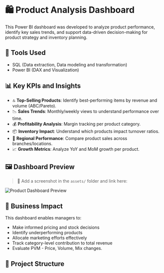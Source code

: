 # 🛍️ Product Analysis Dashboard

This Power BI dashboard was developed to analyze product performance, identify key sales trends, and support data-driven decision-making for product strategy and inventory planning.

## 🧰 Tools Used

- SQL (Data extraction, Data modeling and transformation)
- Power BI (DAX and Visualization)


## 📊 Key KPIs and Insights

- 🔝 **Top-Selling Products**: Identify best-performing items by revenue and volume (ABC/Pareto).
- 📉 **Sales Trends**: Monthly/weekly views to understand performance over time.
- 💰 **Profitability Analysis**: Margin tracking per product category.
- 📦 **Inventory Impact**: Understand which products impact turnover ratios.
- 📍 **Regional Performance**: Compare product sales across branches/locations.
- 📈 **Growth Metrics**: Analyze YoY and MoM growth per product.

## 🖼️ Dashboard Preview

> 📸 Add a screenshot in the `assets/` folder and link here:

![Product Dashboard Preview](assets/product-dashboard-screenshot.png)

## 🧠 Business Impact

This dashboard enables managers to:

- Make informed pricing and stock decisions
- Identify underperforming products
- Allocate marketing efforts effectively
- Track category-level contribution to total revenue
- Evaluate PVM - Price, Volume, Mix changes. 

## 📂 Project Structure

